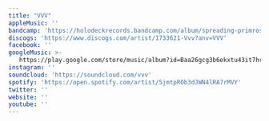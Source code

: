 ```yaml
---
title: "VVV"
appleMusic: ''
bandcamp: 'https://holodeckrecords.bandcamp.com/album/spreading-primrose'
discogs: 'https://www.discogs.com/artist/1733621-Vvv?anv=VVV'
facebook: ''
googleMusic: >-
   https://play.google.com/store/music/album?id=Baa26gcg3b6ekxtu43it7hrjbuu
instagram: ''
soundcloud: 'https://soundcloud.com/vvv'
spotify: 'https://open.spotify.com/artist/5jmtpROb3dJWN4lRA7rMVY'
twitter: ''
website: ''
youtube: ''
---
```

